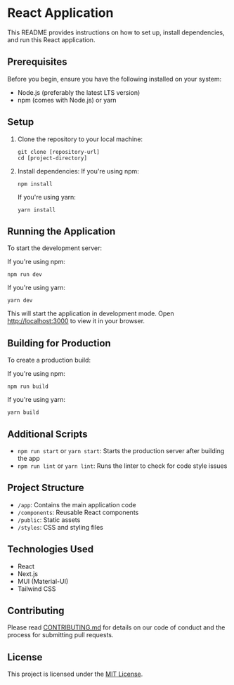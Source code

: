 # React Application

This README provides instructions on how to set up, install dependencies, and run this React application.

## Prerequisites

Before you begin, ensure you have the following installed on your system:
- Node.js (preferably the latest LTS version)
- npm (comes with Node.js) or yarn

## Setup

1. Clone the repository to your local machine:
   ```
   git clone [repository-url]
   cd [project-directory]
   ```

2. Install dependencies:
   If you're using npm:
   ```
   npm install
   ```
   If you're using yarn:
   ```
   yarn install
   ```

## Running the Application

To start the development server:

If you're using npm:
```
npm run dev
```

If you're using yarn:
```
yarn dev
```

This will start the application in development mode. Open [http://localhost:3000](http://localhost:3000) to view it in your browser.

## Building for Production

To create a production build:

If you're using npm:
```
npm run build
```

If you're using yarn:
```
yarn build
```

## Additional Scripts

- `npm run start` or `yarn start`: Starts the production server after building the app
- `npm run lint` or `yarn lint`: Runs the linter to check for code style issues

## Project Structure

- `/app`: Contains the main application code
- `/components`: Reusable React components
- `/public`: Static assets
- `/styles`: CSS and styling files

## Technologies Used

- React
- Next.js
- MUI (Material-UI)
- Tailwind CSS

## Contributing

Please read [CONTRIBUTING.md](CONTRIBUTING.md) for details on our code of conduct and the process for submitting pull requests.

## License

This project is licensed under the [MIT License](LICENSE).